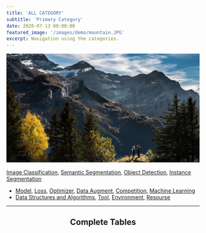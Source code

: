 ```yaml
---
title: 'ALL CATEGORY'
subtitle: 'Primary Category'
date: 2020-07-13 00:00:00
featured_image: '/images/demo/mountain.JPG'
excerpt: Navigation using the categories.
---
```


![](/images/demo/mountain.JPG)

[Image Classification](https://glaciermelt.github.io/category/image-classification),  [Semantic Segmentation](https://glaciermelt.github.io/category/semantic-segmentaion),  [Object Detection](/category/object-detection),  [Instance Segmentation]()
* [Model](), [Loss](), [Optimizer](), [Data Augment](), [Competition](), [Machine Learning]()
* [Data Structures and Algorithms](), [Tool](), [Environment](), [Resourse]()


---

## <center>Complete Tables</center>
